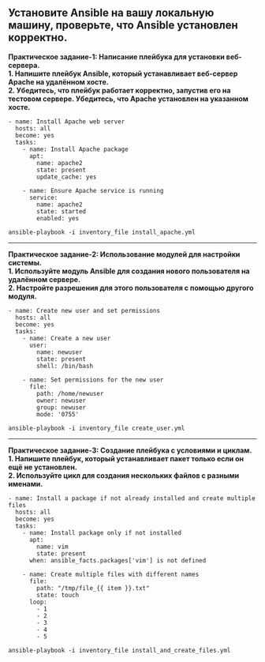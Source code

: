 
**Установите Ansible на вашу локальную машину, проверьте, что Ansible установлен корректно.** <br>
---

**Практическое задание-1: Написание плейбука для установки веб-сервера.** <br>
**1. Напишите плейбук Ansible, который устанавливает веб-сервер Apache на удалённом хосте.** <br>
**2. Убедитесь, что плейбук работает корректно, запустив его на тестовом сервере. Убедитесь, что Apache установлен на указанном хосте.** <br>







```
- name: Install Apache web server
  hosts: all
  become: yes
  tasks:
    - name: Install Apache package
      apt:
        name: apache2
        state: present
        update_cache: yes

    - name: Ensure Apache service is running
      service:
        name: apache2
        state: started
        enabled: yes
```

```
ansible-playbook -i inventory_file install_apache.yml
```



---

**Практическое задание-2: Использование модулей для настройки системы.** <br>
**1. Используйте модуль Ansible для создания нового пользователя на удалённом сервере.** <br>
**2. Настройте разрешения для этого пользователя с помощью другого модуля.** <br>

```
- name: Create new user and set permissions
  hosts: all
  become: yes
  tasks:
    - name: Create a new user
      user:
        name: newuser
        state: present
        shell: /bin/bash

    - name: Set permissions for the new user
      file:
        path: /home/newuser
        owner: newuser
        group: newuser
        mode: '0755'

```

```
ansible-playbook -i inventory_file create_user.yml
```






---

**Практическое задание-3: Создание плейбука с условиями и циклам.** <br>
**1. Напишите плейбук, который устанавливает пакет только если он ещё не установлен.** <br>
**2. Используйте цикл для создания нескольких файлов с разными именами.** <br>



```
- name: Install a package if not already installed and create multiple files
  hosts: all
  become: yes
  tasks:
    - name: Install package only if not installed
      apt:
        name: vim
        state: present
      when: ansible_facts.packages['vim'] is not defined

    - name: Create multiple files with different names
      file:
        path: "/tmp/file_{{ item }}.txt"
        state: touch
      loop:
        - 1
        - 2
        - 3
        - 4
        - 5

```

```
ansible-playbook -i inventory_file install_and_create_files.yml
```
